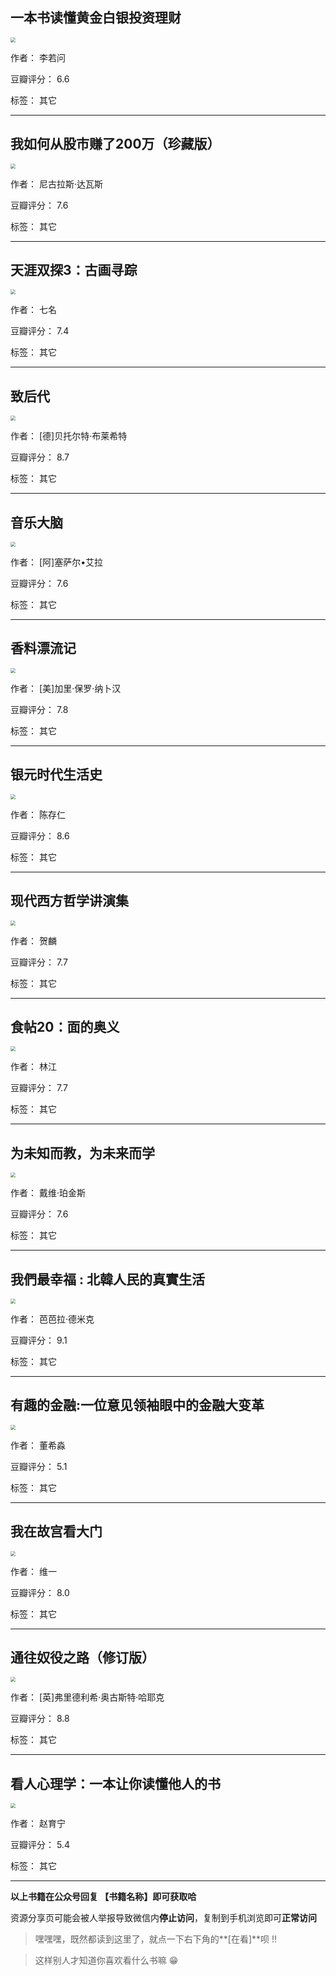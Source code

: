 ## 一本书读懂黄金白银投资理财

<img src="https://www.aibooks.cc/wp-content/uploads/2019/12/2019122209062821.jpg" style="zoom:50%;" />

作者： 李若问

豆瓣评分：  6.6

标签： 其它


---

## 我如何从股市赚了200万（珍藏版）

<img src="https://www.aibooks.cc/wp-content/uploads/2019/12/2019122209003988.jpg" style="zoom:50%;" />

作者： 尼古拉斯·达瓦斯

豆瓣评分：  7.6

标签： 其它


---

## 天涯双探3：古画寻踪

<img src="https://www.aibooks.cc/wp-content/uploads/2019/12/2019122208562170.jpg" style="zoom:50%;" />

作者： 七名

豆瓣评分：  7.4

标签： 其它


---

## 致后代

<img src="https://www.aibooks.cc/wp-content/uploads/2019/12/2019122208541966.jpg" style="zoom:50%;" />

作者： [德]贝托尔特·布莱希特

豆瓣评分：  8.7

标签： 其它


---

## 音乐大脑

<img src="https://www.aibooks.cc/wp-content/uploads/2019/12/2019122208475263.jpg" style="zoom:50%;" />

作者： [阿]塞萨尔•艾拉

豆瓣评分：  7.6

标签： 其它


---

## 香料漂流记

<img src="https://www.aibooks.cc/wp-content/uploads/2019/12/2019122208440723.jpg" style="zoom:50%;" />

作者： [美]加里·保罗·纳卜汉

豆瓣评分：  7.8

标签： 其它


---

## 银元时代生活史

<img src="https://www.aibooks.cc/wp-content/uploads/2019/12/2019122208375883.jpg" style="zoom:50%;" />

作者： 陈存仁

豆瓣评分：  8.6

标签： 其它


---

## 现代西方哲学讲演集

<img src="https://www.aibooks.cc/wp-content/uploads/2019/12/2019122207162982.jpg" style="zoom:50%;" />

作者： 贺麟

豆瓣评分：  7.7

标签： 其它


---

## 食帖20：面的奥义

<img src="https://www.aibooks.cc/wp-content/uploads/2019/12/2019122207115797.jpg" style="zoom:50%;" />

作者： 林江

豆瓣评分：  7.7

标签： 其它


---

## 为未知而教，为未来而学

<img src="https://www.aibooks.cc/wp-content/uploads/2019/12/2019122207065716.jpg" style="zoom:50%;" />

作者： 戴维·珀金斯

豆瓣评分：  7.6

标签： 其它


---

## 我們最幸福 : 北韓人民的真實生活

<img src="https://www.aibooks.cc/wp-content/uploads/2019/12/2019122207005261.jpg" style="zoom:50%;" />

作者： 芭芭拉·德米克 

豆瓣评分：  9.1

标签： 其它


---

## 有趣的金融:一位意见领袖眼中的金融大变革

<img src="https://www.aibooks.cc/wp-content/uploads/2019/12/2019122206540838.jpg" style="zoom:50%;" />

作者： 董希淼

豆瓣评分：  5.1

标签： 其它


---

## 我在故宫看大门

<img src="https://www.aibooks.cc/wp-content/uploads/2019/12/2019122206490353.jpg" style="zoom:50%;" />

作者： 维一

豆瓣评分：  8.0

标签： 其它


---

## 通往奴役之路（修订版）

<img src="https://www.aibooks.cc/wp-content/uploads/2019/12/2019122206400022.jpg" style="zoom:50%;" />

作者： [英]弗里德利希·奥古斯特·哈耶克

豆瓣评分：  8.8

标签： 其它


---

## 看人心理学：一本让你读懂他人的书

<img src="https://www.aibooks.cc/wp-content/uploads/2019/12/2019122206331691.jpg" style="zoom:50%;" />

作者： 赵育宁

豆瓣评分：  5.4

标签： 其它


---


**以上书籍在公众号回复 【书籍名称】即可获取哈** 


资源分享页可能会被人举报导致微信内**停止访问**，复制到手机浏览即可**正常访问**


> 嘿嘿嘿，既然都读到这里了，就点一下右下角的**[在看]**呗 !!

> 

> 这样别人才知道你喜欢看什么书嘛 😁

